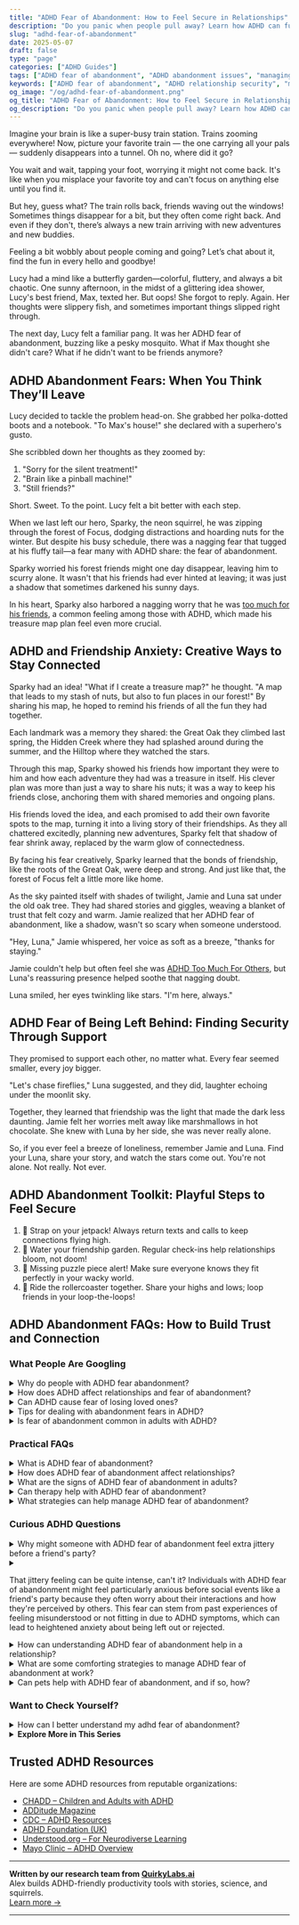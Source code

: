 ```yaml
---
title: "ADHD Fear of Abandonment: How to Feel Secure in Relationships"
description: "Do you panic when people pull away? Learn how ADHD can fuel abandonment fears—and find playful, grounded strategies to build secure, lasting connections."
slug: "adhd-fear-of-abandonment"
date: 2025-05-07
draft: false
type: "page"
categories: ["ADHD Guides"]
tags: ["ADHD fear of abandonment", "ADHD abandonment issues", "managing ADHD relationships", "ADHD emotional regulation", "ADHD friendship challenges", "ADHD relationship anxiety", "ADHD communication tips"]
keywords: ["ADHD fear of abandonment", "ADHD relationship security", "managing ADHD attachment", "coping with ADHD abandonment issues", "ADHD emotional resilience", "building trust with ADHD", "adult ADHD connection tips"]
og_image: "/og/adhd-fear-of-abandonment.png"
og_title: "ADHD Fear of Abandonment: How to Feel Secure in Relationships"
og_description: "Do you panic when people pull away? Learn how ADHD can fuel abandonment fears—and find playful, grounded strategies to build secure, lasting connections."
---
```


Imagine your brain is like a super-busy train station. Trains zooming everywhere! Now, picture your favorite train — the one carrying all your pals — suddenly disappears into a tunnel. Oh no, where did it go?

You wait and wait, tapping your foot, worrying it might not come back. It's like when you misplace your favorite toy and can't focus on anything else until you find it.

But hey, guess what? The train rolls back, friends waving out the windows! Sometimes things disappear for a bit, but they often come right back. And even if they don't, there’s always a new train arriving with new adventures and new buddies.

Feeling a bit wobbly about people coming and going? Let’s chat about it, find the fun in every hello and goodbye!

Lucy had a mind like a butterfly garden—colorful, fluttery, and always a bit chaotic. One sunny afternoon, in the midst of a glittering idea shower, Lucy's best friend, Max, texted her. But oops! She forgot to reply. Again. Her thoughts were slippery fish, and sometimes important things slipped right through.

The next day, Lucy felt a familiar pang. It was her ADHD fear of abandonment, buzzing like a pesky mosquito. What if Max thought she didn't care? What if he didn't want to be friends anymore?

## ADHD Abandonment Fears: When You Think They’ll Leave

Lucy decided to tackle the problem head-on. She grabbed her polka-dotted boots and a notebook. "To Max's house!" she declared with a superhero's gusto.

She scribbled down her thoughts as they zoomed by:
1. "Sorry for the silent treatment!"
2. "Brain like a pinball machine!"
3. "Still friends?"

Short. Sweet. To the point. Lucy felt a bit better with each step.

When we last left our hero, Sparky, the neon squirrel, he was zipping through the forest of Focus, dodging distractions and hoarding nuts for the winter. But despite his busy schedule, there was a nagging fear that tugged at his fluffy tail—a fear many with ADHD share: the fear of abandonment.

Sparky worried his forest friends might one day disappear, leaving him to scurry alone. It wasn't that his friends had ever hinted at leaving; it was just a shadow that sometimes darkened his sunny days.

In his heart, Sparky also harbored a nagging worry that he was [too much for his friends](/pages/adhd-too-much-for-others/), a common feeling among those with ADHD, which made his treasure map plan feel even more crucial.

## ADHD and Friendship Anxiety: Creative Ways to Stay Connected

Sparky had an idea! "What if I create a treasure map?" he thought. "A map that leads to my stash of nuts, but also to fun places in our forest!" By sharing his map, he hoped to remind his friends of all the fun they had together.

Each landmark was a memory they shared: the Great Oak they climbed last spring, the Hidden Creek where they had splashed around during the summer, and the Hilltop where they watched the stars.

Through this map, Sparky showed his friends how important they were to him and how each adventure they had was a treasure in itself. His clever plan was more than just a way to share his nuts; it was a way to keep his friends close, anchoring them with shared memories and ongoing plans.

His friends loved the idea, and each promised to add their own favorite spots to the map, turning it into a living story of their friendships. As they all chattered excitedly, planning new adventures, Sparky felt that shadow of fear shrink away, replaced by the warm glow of connectedness.

By facing his fear creatively, Sparky learned that the bonds of friendship, like the roots of the Great Oak, were deep and strong. And just like that, the forest of Focus felt a little more like home.

As the sky painted itself with shades of twilight, Jamie and Luna sat under the old oak tree. They had shared stories and giggles, weaving a blanket of trust that felt cozy and warm. Jamie realized that her ADHD fear of abandonment, like a shadow, wasn't so scary when someone understood.

"Hey, Luna," Jamie whispered, her voice as soft as a breeze, "thanks for staying."

Jamie couldn't help but often feel she was [ADHD Too Much For Others](/pages/adhd-too-much-for-others/), but Luna's reassuring presence helped soothe that nagging doubt.

Luna smiled, her eyes twinkling like stars. "I'm here, always."

## ADHD Fear of Being Left Behind: Finding Security Through Support

They promised to support each other, no matter what. Every fear seemed smaller, every joy bigger.

"Let's chase fireflies," Luna suggested, and they did, laughter echoing under the moonlit sky.

Together, they learned that friendship was the light that made the dark less daunting. Jamie felt her worries melt away like marshmallows in hot chocolate. She knew with Luna by her side, she was never really alone.

So, if you ever feel a breeze of loneliness, remember Jamie and Luna. Find your Luna, share your story, and watch the stars come out. You're not alone. Not really. Not ever.

## ADHD Abandonment Toolkit: Playful Steps to Feel Secure

1. 🚀 Strap on your jetpack! Always return texts and calls to keep connections flying high.
2. 🌱 Water your friendship garden. Regular check-ins help relationships bloom, not doom!
3. 🧩 Missing puzzle piece alert! Make sure everyone knows they fit perfectly in your wacky world.
4. 🎢 Ride the rollercoaster together. Share your highs and lows; loop friends in your loop-the-loops!

## ADHD Abandonment FAQs: How to Build Trust and Connection

### What People Are Googling

<details><summary>Why do people with ADHD fear abandonment?</summary><p>People with ADHD often fear abandonment due to past experiences where their symptoms may have been misunderstood or criticized by others. This can lead to a heightened sensitivity about relationships and a worry that their ADHD traits, like forgetfulness or difficulty maintaining focus in conversations, might push loved ones away. It's important to remember that everyone deserves understanding and acceptance, including those with ADHD. Building strong, supportive relationships starts with open communication and mutual understanding, so don't hesitate to express your needs and listen to others as well.</p></details>
<details><summary>How does ADHD affect relationships and fear of abandonment?</summary><p>ADHD can sometimes make relationships a bit tricky, as it may affect communication, attention to social cues, and consistency in behaviors, which are key ingredients for healthy relationships. People with ADHD might also experience a more intense fear of abandonment, possibly because of past experiences where misunderstandings related to their ADHD symptoms may have strained relationships. This fear can sometimes lead to behaviors that are meant to keep others close but might unintentionally push them away, such as needing frequent reassurance or reacting strongly to perceived slights. Remember, understanding and openly discussing the ways ADHD impacts your interactions can help strengthen your relationships, providing a solid foundation of empathy and mutual support.</p></details>
<details><summary>Can ADHD cause fear of losing loved ones?</summary><p>Absolutely, feelings of fear or anxiety about losing loved ones can be intensified by ADHD. The emotional sensitivity that often accompanies ADHD might mean that you experience feelings more deeply or react more intensely, including fears related to relationships. It's important to remember that you're not alone in feeling this way, and these emotions are a valid experience for many with ADHD. Talking about these feelings with someone you trust or a professional can really help in managing them and feeling more secure in your relationships.</p></details>
<details><summary>Tips for dealing with abandonment fears in ADHD?</summary><p>Absolutely, dealing with abandonment fears can be especially challenging when you have ADHD. A helpful tip is to work on building a solid support network, including friends, family, or even online communities who understand and share your experiences. Regular communication with your support network can help reassure you and reduce feelings of loneliness. Additionally, engaging in therapy can be incredibly beneficial; it provides a safe space to explore these fears and develop strategies to manage them. Remember, you're not alone in feeling this way, and taking small steps to address your fears is already a big leap towards feeling more secure.</p></details>
<details><summary>Is fear of abandonment common in adults with ADHD?</summary><p>Absolutely, fear of abandonment is quite common among adults with ADHD. This can sometimes stem from past experiences where impulsivity or emotional dysregulation might have led to misunderstandings or strained relationships. It's important to acknowledge these feelings and understand they are a normal part of your experience with ADHD. Remember, seeking support through therapy or support groups can be incredibly helpful in addressing and managing these fears. You're not alone in feeling this way, and there are many strategies and supportive communities that can help.</p></details>



### Practical FAQs

<details><summary>What is ADHD fear of abandonment?</summary><p>Absolutely, it's great that you're reaching out to understand this better! ADHD fear of abandonment often stems from the challenges that individuals with ADHD may have in maintaining consistent relationships and social interactions. This fear might be heightened by experiences of misunderstandings or rejections due to ADHD symptoms like forgetfulness or impulsivity. Understanding and addressing these fears within the context of ADHD can really help in building stronger, more secure relationships. You're not alone in this, and recognizing these feelings is a brave first step towards managing them.</p></details>
<details><summary>How does ADHD fear of abandonment affect relationships?</summary><p>Absolutely, it can be really tough when ADHD fear of abandonment sneaks into relationships. This fear often stems from a worry that not being "enough" or messing up will lead to loved ones leaving. This might make someone with ADHD seem overly needy or prone to seeking reassurance more than typical. Recognizing this pattern can be the first step toward healing; open conversations and mutual understanding with loved ones can really help soothe those fears and strengthen bonds.</p></details>
<details><summary>What are the signs of ADHD fear of abandonment in adults?</summary><p>It's really common to feel worries about abandonment if you're dealing with ADHD. This might show up as feeling extra sensitive or hurt when people don't respond to texts quickly, or fearing that being 'too much' might push loved ones away. You might also find yourself constantly seeking reassurance from those around you, or feeling a strong need to please others to ensure they stick around. Recognizing these feelings as part of your ADHD experience can help you address them more compassionately and effectively.</p></details>
<details><summary>Can therapy help with ADHD fear of abandonment?</summary><p>Absolutely, therapy can be a very supportive tool in addressing the fear of abandonment that sometimes accompanies ADHD. This fear often stems from past experiences of feeling misunderstood or overlooked due to ADHD symptoms. A therapist can help by providing a safe space to explore these feelings, understand their roots, and develop strategies to build more secure relationships. Together, you can work on building your confidence and fostering a stronger sense of self, which is wonderful for emotional resilience.</p></details>
<details><summary>What strategies can help manage ADHD fear of abandonment?</summary><p>Absolutely, feeling a fear of abandonment with ADHD is quite common, and it's really brave of you to look for ways to manage it. One helpful strategy is to work on building strong, supportive relationships where open communication is key. Share your feelings and fears with trusted friends or family members who understand your ADHD. Another strategy is setting up regular check-ins with yourself to reflect on your relationships and see how they're aligning with your needs and boundaries. Remember, you're not alone in this, and reaching out for support from a therapist or coach can also provide you with tailored strategies to navigate these feelings.</p></details>



### Curious ADHD Questions

<details><summary>Why might someone with ADHD fear of abandonment feel extra jittery before a friend's party?</summary><p>It's completely natural for someone with ADHD who fears abandonment to feel jittery before a friend's party. Social gatherings can sometimes amplify worries about fitting in or saying the wrong thing, which might lead to friends pulling away. Remember, your brain might be trying to protect you by preparing for every possible outcome, even the unlikely negative ones. Take a deep breath and remind yourself that you are valued for who you are, and it's okay to just be yourself at the party.</p></details>
<details><summary><p>That jittery feeling can be quite intense, can't it? Individuals with ADHD fear of abandonment might feel particularly anxious before social events like a friend's party because they often worry about their interactions and how they're perceived by others. This fear can stem from past experiences of feeling misunderstood or not fitting in due to ADHD symptoms, which can lead to heightened anxiety about being left out or rejected.</p></summary><p>Absolutely, that jittery feeling can feel overwhelming, especially when you're gearing up for social events. It's completely understandable to feel anxious about how you'll be received by others, particularly when past experiences might not have gone as smoothly as you'd hoped. Remember, your feelings are valid, and it's okay to take things at your own pace. Consider having a small toolkit of comforting strategies ready, like grounding exercises or a reassuring text to a friend, to help manage those nerves. You're not alone in this.</p></details>
<details><summary>How can understanding ADHD fear of abandonment help in a relationship?</summary><p>Understanding ADHD and fear of abandonment can be truly transformative in relationships. When you recognize this fear, you can approach interactions with more empathy and patience, acknowledging that sometimes the reactions of a loved one with ADHD might stem from this deep-seated anxiety rather than the situation at hand. This insight allows both partners to communicate more effectively, setting the stage for reassurance and support rather than conflict. It's like applying a soothing balm to moments that might otherwise feel confusing or painful, helping to nurture a stronger, more understanding bond between you.</p></details>
<details><summary>What are some comforting strategies to manage ADHD fear of abandonment at work?</summary><p>It's really important to address those feelings of fear of abandonment that can pop up at work, especially when you have ADHD. One comforting strategy is to establish open lines of communication with your supervisors and colleagues. This can foster a more transparent environment where you feel more secure and supported. Also, consider creating a small network of trusted co-workers who understand your feelings and can offer reassurance when you're feeling uncertain. Remember, you're not alone in this, and building a supportive work community can really help ease those fears.</p></details>
<details><summary>Can pets help with ADHD fear of abandonment, and if so, how?</summary><p>Absolutely, pets can be wonderful companions for those with ADHD who might struggle with feelings of abandonment. The consistent and unconditional love that pets provide can offer a comforting sense of security and reliability. Having a pet means there's always a friend around who's excited to see you, which can significantly boost your mood and help combat feelings of loneliness or isolation. Plus, the routines of pet care, like feeding and walking, can help bring structure to your day, making things feel a bit more manageable and grounded.</p></details>



### Want to Check Yourself?

<details><summary>How can I better understand my adhd fear of abandonment?</summary><p>Absolutely, understanding your fear of abandonment linked to ADHD can feel quite overwhelming, but it's a brave step to start unpacking it. It's helpful to remember that ADHD can amplify emotions, making worries about relationships more intense. A great approach is to communicate openly with your loved ones about your feelings, as it not only helps in managing these fears but also strengthens your bonds. Additionally, working with a therapist who understands ADHD can provide you with tailored strategies to cope with these feelings, ensuring you feel supported and less alone in your journey.</p></details>

<script type="application/ld+json">
{
  "@context": "https://schema.org",
  "@type": "FAQPage",
  "mainEntity": [
    {
      "@type": "Question",
      "name": "Why do people with ADHD fear abandonment?",
      "acceptedAnswer": {
        "@type": "Answer",
        "text": "People with ADHD often fear abandonment due to past experiences where their symptoms may have been misunderstood or criticized by others. This can lead to a heightened sensitivity about relationships and a worry that their ADHD traits, like forgetfulness or difficulty maintaining focus in conversations, might push loved ones away. It's important to remember that everyone deserves understanding and acceptance, including those with ADHD. Building strong, supportive relationships starts with open communication and mutual understanding, so don't hesitate to express your needs and listen to others as well."
      }
    },
    {
      "@type": "Question",
      "name": "How does ADHD affect relationships and fear of abandonment?",
      "acceptedAnswer": {
        "@type": "Answer",
        "text": "ADHD can sometimes make relationships a bit tricky, as it may affect communication, attention to social cues, and consistency in behaviors, which are key ingredients for healthy relationships. People with ADHD might also experience a more intense fear of abandonment, possibly because of past experiences where misunderstandings related to their ADHD symptoms may have strained relationships. This fear can sometimes lead to behaviors that are meant to keep others close but might unintentionally push them away, such as needing frequent reassurance or reacting strongly to perceived slights. Remember, understanding and openly discussing the ways ADHD impacts your interactions can help strengthen your relationships, providing a solid foundation of empathy and mutual support."
      }
    },
    {
      "@type": "Question",
      "name": "Can ADHD cause fear of losing loved ones?",
      "acceptedAnswer": {
        "@type": "Answer",
        "text": "Absolutely, feelings of fear or anxiety about losing loved ones can be intensified by ADHD. The emotional sensitivity that often accompanies ADHD might mean that you experience feelings more deeply or react more intensely, including fears related to relationships. It's important to remember that you're not alone in feeling this way, and these emotions are a valid experience for many with ADHD. Talking about these feelings with someone you trust or a professional can really help in managing them and feeling more secure in your relationships."
      }
    },
    {
      "@type": "Question",
      "name": "Tips for dealing with abandonment fears in ADHD?",
      "acceptedAnswer": {
        "@type": "Answer",
        "text": "Absolutely, dealing with abandonment fears can be especially challenging when you have ADHD. A helpful tip is to work on building a solid support network, including friends, family, or even online communities who understand and share your experiences. Regular communication with your support network can help reassure you and reduce feelings of loneliness. Additionally, engaging in therapy can be incredibly beneficial; it provides a safe space to explore these fears and develop strategies to manage them. Remember, you're not alone in feeling this way, and taking small steps to address your fears is already a big leap towards feeling more secure."
      }
    },
    {
      "@type": "Question",
      "name": "Is fear of abandonment common in adults with ADHD?",
      "acceptedAnswer": {
        "@type": "Answer",
        "text": "Absolutely, fear of abandonment is quite common among adults with ADHD. This can sometimes stem from past experiences where impulsivity or emotional dysregulation might have led to misunderstandings or strained relationships. It's important to acknowledge these feelings and understand they are a normal part of your experience with ADHD. Remember, seeking support through therapy or support groups can be incredibly helpful in addressing and managing these fears. You're not alone in feeling this way, and there are many strategies and supportive communities that can help."
      }
    }
  ]
}
</script>
<script type="application/ld+json">
{
  "@context": "https://schema.org",
  "@type": "Article",
  "author": {
    "@type": "Person",
    "name": "QuirkyLabs",
    "url": "https://quirkylabs.ai/about"
  },
  "headline": "\"Conquer ADHD Fear of Abandonment: Feel Secure & Loved!\"",
  "mainEntityOfPage": "https://blog.quirkylabs.ai/pages/adhd-fear-of-abandonment/",
  "datePublished": "2025-05-07"
}
</script>
<script type="application/ld+json">
{
  "@context": "https://schema.org",
  "@type": "BreadcrumbList",
  "itemListElement": [
    {
      "@type": "ListItem",
      "position": 1,
      "name": "Home",
      "item": "https://quirkylabs.ai/"
    },
    {
      "@type": "ListItem",
      "position": 2,
      "name": "Blog",
      "item": "https://blog.quirkylabs.ai/"
    },
    {
      "@type": "ListItem",
      "position": 3,
      "name": "\"Conquer ADHD Fear of Abandonment: Feel Secure & Loved!\"",
      "item": "https://blog.quirkylabs.ai/pages/adhd-fear-of-abandonment/"
    }
  ]
}
</script>

<details>
<summary><strong>Explore More in This Series</strong></summary>

- [Adhd Too Much For Others](/pages/adhd-too-much-for-others/)
- [Adhd Want Love But Hide](/pages/adhd-want-love-but-hide/)
- [Adhd Sabotaging Relationships](/pages/adhd-sabotaging-relationships/)
- [Adhd Fear Of Rejection](/pages/adhd-fear-of-rejection/)
- [Adhd Fear Being Unlovable](/pages/adhd-fear-being-unlovable/)
- [Adhd Love Me Then Leave Me](/pages/adhd-love-me-then-leave-me/)
- [Adhd Fear Of Connection](/pages/adhd-fear-of-connection/)
- [Adhd Too Emotional](/pages/adhd-too-emotional/)
</details>



## Trusted ADHD Resources

Here are some ADHD resources from reputable organizations:

- [CHADD – Children and Adults with ADHD](https://chadd.org)
- [ADDitude Magazine](https://www.additudemag.com)
- [CDC – ADHD Resources](https://www.cdc.gov/ncbddd/adhd)
- [ADHD Foundation (UK)](https://www.adhdfoundation.org.uk)
- [Understood.org – For Neurodiverse Learning](https://www.understood.org)
- [Mayo Clinic – ADHD Overview](https://www.mayoclinic.org/diseases-conditions/adhd)


---

**Written by our research team from [QuirkyLabs.ai](https://quirkylabs.ai)**  
Alex builds ADHD-friendly productivity tools with stories, science, and squirrels.  
[Learn more →](https://quirkylabs.ai)

---